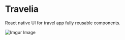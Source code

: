 # Travelia
React native UI for travel app fully reusable components.

![Imgur Image](https://lh3.googleusercontent.com/IgxKovpMc1IKyTWE6Bq3Vh2J1M0IX4jac1RQihqB563c9ucmaE1xiwIkINl-CgtPwaJXcPHROVOdm34SYiXIUogPLJa8G8bljP7zFWlY6QU8HHfW5COg9Q1x-ogIuJMhwcu1iHmmweTuUuo7M4GTaltuwr_rqYNxvY0GWQmptWKV02CcWM5n_-O14CASAcsuBaXgEA7WXauuQcaPfXojaMbPeQouMv_rSaKNOIMikLjzo8bXpN92sKKXaMAnxynukUC3tsEBJUwksnd4Zjjy0dQMWlJRfbbG8chtHLryt-ztPbTT2V-PAFFspN2EdocYuzdCApMEm6R55WWDyPId0xYLjHC-2WoQMFO3ON-GXz_vAeJgAL0lo8a_3BFBkrVi07jluGkxeyqtkG3VwApMTjhLya00mdR8OW0xGqvL4Ji27K0SOTS1wBBf_ojWBBJJe88d33SUtzpfIJ6fxg8EvP0stwP-qtqX-uU9XTT8lR1RkLmnrGQO8tZ6o42martLgMcrqRSZDL7PqFxs-CUsEVpFu1m9yY4isGfARsZjeKUPI0jU3yjqQb-DWXPSfnJyOYcJe8pfH4RZ5xlq---OXFabmcKqAcB8VHZwnnjuc6Empk1U7pf5b0t42dQJv9xYgDHf4sS2ODbGZdxpD0VCHMzS2vE0dZs=w1280-h653-no)

